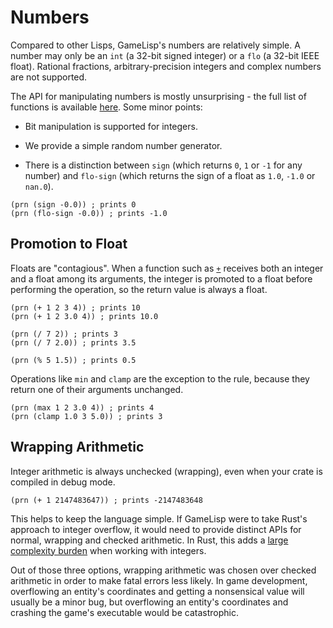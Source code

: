 # Numbers

Compared to other Lisps, GameLisp's numbers are relatively simple. A number may only be an `int`
(a 32-bit signed integer) or a `flo` (a 32-bit IEEE float). Rational fractions, arbitrary-precision 
integers and complex numbers are not supported.

The API for manipulating numbers is mostly unsurprising - the full list of functions is available
[here](../std/numbers). Some minor points:

- Bit manipulation is supported for integers.

- We provide a simple random number generator.

- There is a distinction between `sign` (which returns `0`, `1` or `-1` for any number) and
  `flo‑sign` (which returns the sign of a float as `1.0`, `-1.0` or `nan.0`).

<span></span>

	(prn (sign -0.0)) ; prints 0
	(prn (flo-sign -0.0)) ; prints -1.0


## Promotion to Float

Floats are "contagious". When a function such as [`+`](../std/add) receives both an integer and a 
float among its arguments, the integer is promoted to a float before performing the operation, so 
the return value is always a float.
	
	(prn (+ 1 2 3 4)) ; prints 10
	(prn (+ 1 2 3.0 4)) ; prints 10.0

	(prn (/ 7 2)) ; prints 3
	(prn (/ 7 2.0)) ; prints 3.5

	(prn (% 5 1.5)) ; prints 0.5

Operations like `min` and `clamp` are the exception to the rule, because they return one of
their arguments unchanged.

	(prn (max 1 2 3.0 4)) ; prints 4
	(prn (clamp 1.0 3 5.0)) ; prints 3


## Wrapping Arithmetic

Integer arithmetic is always unchecked (wrapping), even when your crate is compiled in debug
mode.
	
	(prn (+ 1 2147483647)) ; prints -2147483648

This helps to keep the language simple. If GameLisp were to take Rust's approach to integer 
overflow, it would need to provide distinct APIs for normal, wrapping and checked arithmetic.
In Rust, this adds a [large complexity burden][0] when working with integers.

[0]: https://doc.rust-lang.org/std/primitive.i32.html

Out of those three options, wrapping arithmetic was chosen over checked arithmetic in order to make 
fatal errors less likely. In game development, overflowing an entity's coordinates and getting 
a nonsensical value will usually be a minor bug, but overflowing an entity's coordinates and 
crashing the game's executable would be catastrophic.
